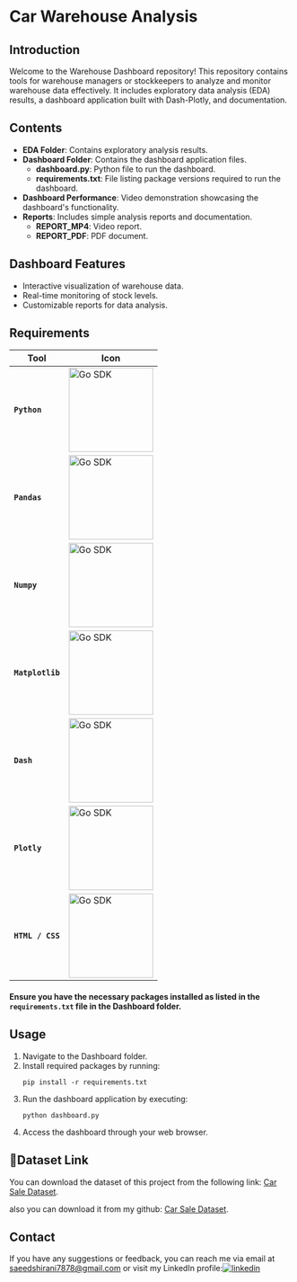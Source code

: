 
# Car Warehouse Analysis


##  Introduction



Welcome to the Warehouse Dashboard repository! This repository contains tools for warehouse managers or stockkeepers to analyze and monitor warehouse data effectively. It includes exploratory data analysis (EDA) results, a dashboard application built with Dash-Plotly, and documentation.


 

## Contents
- **EDA Folder**: Contains exploratory analysis results.
- **Dashboard Folder**: Contains the dashboard application files.
  - **dashboard.py**: Python file to run the dashboard.
  - **requirements.txt**: File listing package versions required to run the dashboard.
- **Dashboard Performance**: Video demonstration showcasing the dashboard's functionality.
- **Reports**: Includes simple analysis reports and documentation.
  - **REPORT_MP4**: Video report.
  - **REPORT_PDF**: PDF document.

## Dashboard Features
- Interactive visualization of warehouse data.
- Real-time monitoring of stock levels.
- Customizable reports for data analysis.

##  Requirements


| Tool | Icon |
|---|---|
| **`Python`** | <img alt="Go SDK" src="https://github.com/saeedshiranii/Solide-State-1-Lab/assets/77902443/93f61ef1-817b-4866-ad40-b0334c345cae" width="150px"/> |
| **`Pandas`** | <img alt="Go SDK" src=https://i.ibb.co/WG5tdTW/Pandas-logo-svg.png width="150px"/>  | 
| **`Numpy`** | <img alt="Go SDK" src="https://github.com/saeedshiranii/Car-Warehouse-Analysis/assets/77902443/750dd57e-b369-4df2-9946-e9cf7bd8164c" width="150px"/> |
| **`Matplotlib`** | <img alt="Go SDK" src="https://github.com/saeedshiranii/Car-Warehouse-Analysis/assets/77902443/c8bab50a-f894-49d5-9f6b-15186c5b6802" width="150px"/> |
| **`Dash`** | <img alt="Go SDK" src="https://github.com/saeedshiranii/Car-Warehouse-Analysis/assets/77902443/7c159d7e-d87e-453a-9619-beac03694fc6" width="150px"/> |
| **`Plotly`** | <img alt="Go SDK" src="https://github.com/saeedshiranii/Car-Warehouse-Analysis/assets/77902443/346944fa-d196-4ed9-b0f6-fff28049365c" width="150px"/> |
| **`HTML / CSS`** | <img alt="Go SDK" src="https://github.com/saeedshiranii/Car-Warehouse-Analysis/assets/77902443/96e4234a-dbec-4c56-be29-5e7cca955ec7" width="150px"/> |

#### Ensure you have the necessary packages installed as listed in the `requirements.txt` file in the Dashboard folder.

## Usage
1. Navigate to the Dashboard folder.
2. Install required packages by running:
   ```
   pip install -r requirements.txt
   ```
3. Run the dashboard application by executing:
   ```
   python dashboard.py
   ```
4. Access the dashboard through your web browser.

## 🔗Dataset Link
You can download the dataset of this project from the following link: [Car Sale Dataset](https://www.kaggle.com/datasets/smritisingh1997/car-salescsv).

also you can download it from my github: [Car Sale Dataset](https://github.com/saeedshiranii/Car-Warehouse-Analysis/blob/main/EDA/CAR_SALE_DATA.csv).






## Contact

If you have any suggestions or feedback, you can reach me via email at saeedshirani7878@gmail.com
or visit my LinkedIn profile:[![linkedin](https://img.shields.io/badge/linkedin-0A66C2?style=for-the-badge&logo=linkedin&logoColor=white)](https://www.linkedin.com/in/saeed-shirani)







